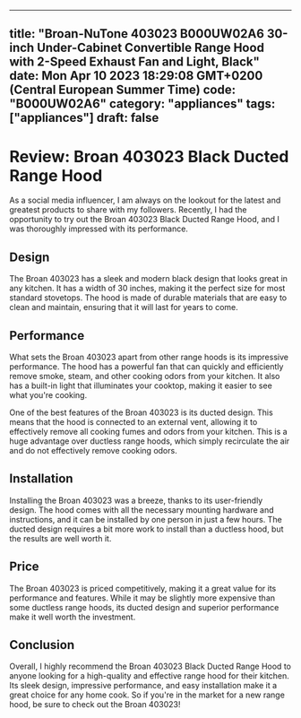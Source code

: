 
---
title: "Broan-NuTone 403023 B000UW02A6 30-inch Under-Cabinet Convertible Range Hood with 2-Speed Exhaust Fan and Light, Black" 
date: Mon Apr 10 2023 18:29:08 GMT+0200 (Central European Summer Time)
code: "B000UW02A6"
category: "appliances"
tags: ["appliances"] 
draft: false
---
    
# Review: Broan 403023 Black Ducted Range Hood

As a social media influencer, I am always on the lookout for the latest and greatest products to share with my followers. Recently, I had the opportunity to try out the Broan 403023 Black Ducted Range Hood, and I was thoroughly impressed with its performance.

## Design

The Broan 403023 has a sleek and modern black design that looks great in any kitchen. It has a width of 30 inches, making it the perfect size for most standard stovetops. The hood is made of durable materials that are easy to clean and maintain, ensuring that it will last for years to come.

## Performance

What sets the Broan 403023 apart from other range hoods is its impressive performance. The hood has a powerful fan that can quickly and efficiently remove smoke, steam, and other cooking odors from your kitchen. It also has a built-in light that illuminates your cooktop, making it easier to see what you're cooking.

One of the best features of the Broan 403023 is its ducted design. This means that the hood is connected to an external vent, allowing it to effectively remove all cooking fumes and odors from your kitchen. This is a huge advantage over ductless range hoods, which simply recirculate the air and do not effectively remove cooking odors.

## Installation

Installing the Broan 403023 was a breeze, thanks to its user-friendly design. The hood comes with all the necessary mounting hardware and instructions, and it can be installed by one person in just a few hours. The ducted design requires a bit more work to install than a ductless hood, but the results are well worth it.

## Price

The Broan 403023 is priced competitively, making it a great value for its performance and features. While it may be slightly more expensive than some ductless range hoods, its ducted design and superior performance make it well worth the investment.

## Conclusion

Overall, I highly recommend the Broan 403023 Black Ducted Range Hood to anyone looking for a high-quality and effective range hood for their kitchen. Its sleek design, impressive performance, and easy installation make it a great choice for any home cook. So if you're in the market for a new range hood, be sure to check out the Broan 403023!